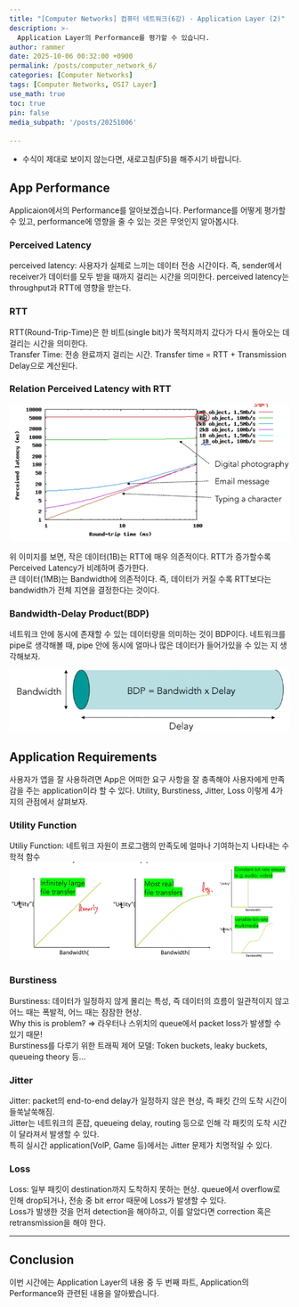 ```yaml
---
title: "[Computer Networks] 컴퓨터 네트워크(6강) - Application Layer (2)"
description: >-
  Application Layer의 Performance를 평가할 수 있습니다.
author: rammer
date: 2025-10-06 00:32:00 +0900
permalink: /posts/computer_network_6/
categories: [Computer Networks]
tags: [Computer Networks, OSI7 Layer]
use_math: true
toc: true
pin: false
media_subpath: '/posts/20251006'

---
```

  * 수식이 제대로 보이지 않는다면, 새로고침(F5)을 해주시기 바랍니다.  

## App Performance
Applicaion에서의 Performance를 알아보겠습니다. Performance를 어떻게 평가할 수 있고, performance에 영향을 줄 수 있는 것은 무엇인지 알아봅시다. 

### Perceived Latency
perceived latency: 사용자가 실제로 느끼는 데이터 전송 시간이다. 즉, sender에서 receiver가 데이터를 모두 받을 때까지 걸리는 시간을 의미한다. perceived latency는 throughput과 RTT에 영향을 받는다.  

### RTT
RTT(Round-Trip-Time)은 한 비트(single bit)가 목적지까지 갔다가 다시 돌아오는 데 걸리는 시간을 의미한다.  
Transfer Time: 전송 완료까지 걸리는 시간. Transfer time = RTT + Transmission Delay으로 계산된다.  

### Relation Perceived Latency with RTT

<img src="../../assets/img/resources/computer_networks/lecture6_1.png"
     alt="Description"
     loading="lazy"
     class="image-style">
  
위 이미지를 보면, 작은 데이터(1B)는 RTT에 매우 의존적이다. RTT가 증가할수록 Perceived Latency가 비례하며 증가한다.  
큰 데이터(1MB)는 Bandwidth에 의존적이다. 즉, 데이터가 커질 수록 RTT보다는 bandwidth가 전체 지연을 결정한다는 것이다.

### Bandwidth-Delay Product(BDP)
네트워크 안에 동시에 존재할 수 있는 데이터량을 의미하는 것이 BDP이다. 네트워크를 pipe로 생각해볼 때, pipe 안에 동시에 얼마나 많은 데이터가 들어가있을 수 있는 지 생각해보자.  

<img src="../../assets/img/resources/computer_networks/lecture6_2.png"
     alt="Description"
     loading="lazy"
     class="image-style">

## Application Requirements
사용자가 앱을 잘 사용하려면 App은 어떠한 요구 사항을 잘 충족해야 사용자에게 만족감을 주는 application이라 할 수 있다. Utility, Burstiness, Jitter, Loss 이렇게 4가지의 관점에서 살펴보자.  

### Utility Function
Utiliy Function: 네트워크 자원이 프로그램의 만족도에 얼마나 기여하는지 나타내는 수학적 함수  
<img src="../../assets/img/resources/computer_networks/lecture6_3.png"
     alt="Description"
     loading="lazy"
     class="image-style">

### Burstiness
Burstiness: 데이터가 일정하지 않게 몰리는 특성, 즉 데이터의 흐름이 일관적이지 않고 어느 때는 폭발적, 어느 때는 잠잠한 현상.  
Why this is problem? => 라우터나 스위치의 queue에서 packet loss가 발생할 수 있기 때문!  
Burstiness를 다루기 위한 트래픽 제어 모델: Token buckets, leaky buckets, queueing theory 등...  

### Jitter
Jitter: packet의 end-to-end delay가 일정하지 않은 현상, 즉 패킷 간의 도착 시간이 들쑥날쑥해짐.  
Jitter는 네트워크의 혼잡, queueing delay, routing 등으로 인해 각 패킷의 도착 시간이 달라져서 발생할 수 있다.  
특히 실시간 application(VolP, Game 등)에서는 Jitter 문제가 치명적일 수 있다.  

### Loss
Loss: 일부 패킷이 destination까지 도착하지 못하는 현상. queue에서 overflow로 인해 drop되거나, 전송 중 bit error 때문에 Loss가 발생할 수 있다.  
Loss가 발생한 것을 먼저 detection을 해야하고, 이를 알았다면 correction 혹은 retransmission을 해야 한다.  

---
## **Conclusion**
이번 시간에는 Application Layer의 내용 중 두 번째 파트, Application의 Performance와 관련된 내용을 알아봤습니다.  

